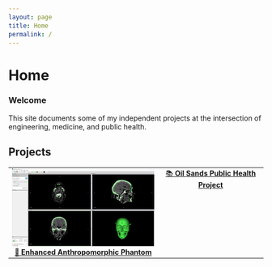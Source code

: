 ```yaml
---
layout: page
title: Home
permalink: /
---
```


# Home

### Welcome

This site documents some of my independent projects at the intersection of engineering, medicine, and public health.

## Projects

<table>
  <tr>
    <td style="text-align: center; vertical-align: top;">
      <a href="/planning/phantom/scope/2025/01/22/1-choosing-the-scope.html">
        <img src="/assets/ct-sagittal-view.png" alt="Phantom Project CT Preview" width="320"><br>
        🧠 <strong>Enhanced Anthropomorphic Phantom</strong>
      </a>
    </td>
    <td style="text-align: center; vertical-align: top;">
      <a href="/oilsands">
        📚 <strong>Oil Sands Public Health Project</strong>
      </a>
    </td>
  </tr>
</table>
